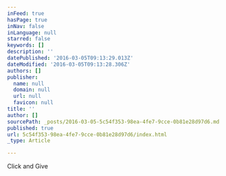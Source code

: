 ```yaml
---
inFeed: true
hasPage: true
inNav: false
inLanguage: null
starred: false
keywords: []
description: ''
datePublished: '2016-03-05T09:13:29.013Z'
dateModified: '2016-03-05T09:13:28.306Z'
authors: []
publisher:
  name: null
  domain: null
  url: null
  favicon: null
title: ''
author: []
sourcePath: _posts/2016-03-05-5c54f353-98ea-4fe7-9cce-0b81e28d97d6.md
published: true
url: 5c54f353-98ea-4fe7-9cce-0b81e28d97d6/index.html
_type: Article

---
```

Click and Give